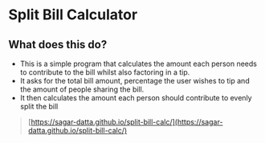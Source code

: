 # Split Bill Calculator

## What does this do?

- This is a simple program that calculates the amount each person needs to contribute to the bill whilst also factoring in a tip.
- It asks for the total bill amount, percentage the user wishes to tip and the amount of people sharing the bill.
- It then calculates the amount each person should contribute to evenly split the bill

> [https://sagar-datta.github.io/split-bill-calc/](https://sagar-datta.github.io/split-bill-calc/)
